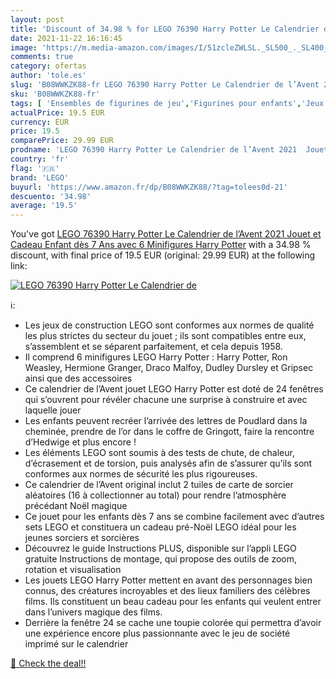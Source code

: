 ```yaml
---
layout: post
title: 'Discount of 34.98 % for LEGO 76390 Harry Potter Le Calendrier de'
date: 2021-11-22 16:16:45
image: 'https://m.media-amazon.com/images/I/51zcleZWLSL._SL500_._SL400_.jpg'
comments: true
category: ofertas
author: 'tole.es'
slug: 'B08WWKZK88-fr LEGO 76390 Harry Potter Le Calendrier de l’Avent 2021...'
sku: 'B08WWKZK88-fr'
tags: [ 'Ensembles de figurines de jeu','Figurines pour enfants','Jeux et Jouets','Jeux et jouets','lego', ]
actualPrice: 19.5 EUR
currency: EUR
price: 19.5
comparePrice: 29.99 EUR
prodname: 'LEGO 76390 Harry Potter Le Calendrier de l’Avent 2021  Jouet et Cadeau Enfant dès 7 Ans  avec 6 Minifigures Harry Potter'
country: 'fr'
flag: '🇫🇷'
brand: 'LEGO'
buyurl: 'https://www.amazon.fr/dp/B08WWKZK88/?tag=tolees0d-21'
descuento: '34.98'
average: '19.5'
---
```


You've got [LEGO 76390 Harry Potter Le Calendrier de l’Avent 2021  Jouet et Cadeau Enfant dès 7 Ans  avec 6 Minifigures Harry Potter](https://www.amazon.fr/dp/B08WWKZK88/?tag=tolees0d-21) with a  34.98 % discount, with final price of 19.5 EUR (original: 29.99 EUR) at the following link:

[![LEGO 76390 Harry Potter Le Calendrier de](https://m.media-amazon.com/images/I/51zcleZWLSL._SL500_._SL400_.jpg)](https://www.amazon.fr/dp/B08WWKZK88/?tag=tolees0d-21)

ℹ️:

- Les jeux de construction LEGO sont conformes aux normes de qualité les plus strictes du secteur du jouet ; ils sont compatibles entre eux, s’assemblent et se séparent parfaitement, et cela depuis 1958.
- Il comprend 6 minifigures LEGO Harry Potter : Harry Potter, Ron Weasley, Hermione Granger, Draco Malfoy, Dudley Dursley et Gripsec ainsi que des accessoires
- Ce calendrier de l’Avent jouet LEGO Harry Potter est doté de 24 fenêtres qui s’ouvrent pour révéler chacune une surprise à construire et avec laquelle jouer
- Les enfants peuvent recréer l’arrivée des lettres de Poudlard dans la cheminée, prendre de l’or dans le coffre de Gringott, faire la rencontre d’Hedwige et plus encore !
- Les éléments LEGO sont soumis à des tests de chute, de chaleur, d’écrasement et de torsion, puis analysés afin de s’assurer qu’ils sont conformes aux normes de sécurité les plus rigoureuses.
- Ce calendrier de l’Avent original inclut 2 tuiles de carte de sorcier aléatoires (16 à collectionner au total) pour rendre l’atmosphère précédant Noël magique
- Ce jouet pour les enfants dès 7 ans se combine facilement avec d’autres sets LEGO et constituera un cadeau pré-Noël LEGO idéal pour les jeunes sorciers et sorcières
- Découvrez le guide Instructions PLUS, disponible sur l’appli LEGO gratuite Instructions de montage, qui propose des outils de zoom, rotation et visualisation
- Les jouets LEGO Harry Potter mettent en avant des personnages bien connus, des créatures incroyables et des lieux familiers des célèbres films. Ils constituent un beau cadeau pour les enfants qui veulent entrer dans l’univers magique des films.
- Derrière la fenêtre 24 se cache une toupie colorée qui permettra d’avoir une expérience encore plus passionnante avec le jeu de société imprimé sur le calendrier

[🛒 Check the deal!!](https://www.amazon.fr/dp/B08WWKZK88/?tag=tolees0d-21)
